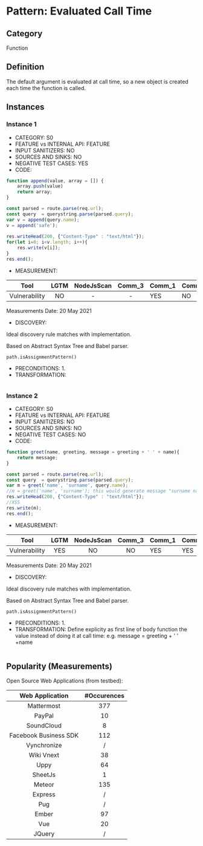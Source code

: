 # Pattern: Evaluated Call Time

## Category

Function

## Definition

The default argument is evaluated at call time, so a new object is created each time the function is called.

## Instances

### Instance 1

- CATEGORY: S0
- FEATURE vs INTERNAL API: FEATURE
- INPUT SANITIZERS: NO
- SOURCES AND SINKS: NO
- NEGATIVE TEST CASES: YES
- CODE:

```javascript
function append(value, array = []) {
    array.push(value)
    return array;
}

const parsed = route.parse(req.url);
const query  = querystring.parse(parsed.query);
var v = append(query.name);
v = append('safe');
        
res.writeHead(200, {"Content-Type" : "text/html"});
for(let i=0; i<v.length; i++){
	res.write(v[i]);    
}   
res.end(); 
```

- MEASUREMENT:

|     Tool      | LGTM | NodeJsScan | Comm_3 | Comm_1 | Comm_2 | Vulnerable |
| :-----------: | :--: | :--------: | :------: | ------- | --------- | ---------- |
| Vulnerability | NO   |     -     |    -   |     YES |     NO    |    NO      |
Measurements Date: 20 May 2021

- DISCOVERY:



Ideal discovery rule matches with implementation.

Based on Abstract Syntax Tree and Babel parser.

```
path.isAssignmentPattern()
```



- PRECONDITIONS:
   1.
- TRANSFORMATION:
```
```
### Instance 2

- CATEGORY: S0
- FEATURE vs INTERNAL API: FEATURE
- INPUT SANITIZERS: NO
- SOURCES AND SINKS: NO
- NEGATIVE TEST CASES: NO
- CODE:

```javascript
function greet(name, greeting, message = greeting + ' ' + name){
    return message;
}

const parsed = route.parse(req.url);
const query  = querystring.parse(parsed.query);
var m = greet('name', 'surname', query.name);
//m = greet('name', 'surname'); this would generate message "surname name"
res.writeHead(200, {"Content-Type" : "text/html"});
//XSS
res.write(m);     
res.end();
```

- MEASUREMENT:

|     Tool      | LGTM | NodeJsScan | Comm_3 | Comm_1 | Comm_2 | Vulnerable |
| :-----------: | :--: | :--------: | :------: | ------- | --------- | ---------- |
| Vulnerability | YES  |      NO    |    NO   |    YES  |    YES    |    YES     |
Measurements Date: 20 May 2021

- DISCOVERY:



Ideal discovery rule matches with implementation.

Based on Abstract Syntax Tree and Babel parser.

```
path.isAssignmentPattern()
```



- PRECONDITIONS:
   1.
- TRANSFORMATION:
Define explicity as first line of body function the value instead of doing it at call time:
e.g.
message = greeting + ' ' +name
```
```

## Popularity (Measurements)

Open Source Web Applications (from testbed):

|    Web Application    | #Occurences |
| :-------------------: | :---------: |
|      Mattermost       |     377     |
|        PayPal         |     10      |
|      SoundCloud       |      8      |
| Facebook Business SDK |     112     |
|      Vynchronize      |      /      |
|      Wiki Vnext       |     38      |
|         Uppy          |     64      |
|        SheetJs        |      1      |
|        Meteor         |     135     |
|        Express        |      /      |
|          Pug          |      /      |
|         Ember         |     97      |
|          Vue          |     20      |
|        JQuery         |      /      |
